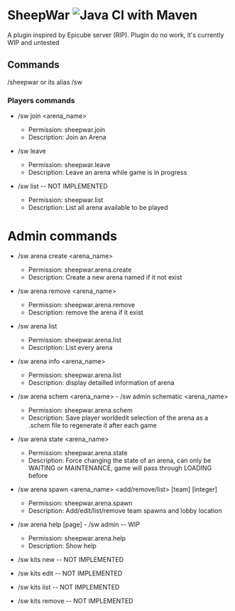 # SheepWar ![Java CI with Maven](https://github.com/SexiestCHiba/SheepWar/workflows/Java%20CI%20with%20Maven/badge.svg?branch=master&event=push)

A plugin inspired by Epicube server (RIP).
Plugin do no work, it's currently WIP and untested


## Commands

/sheepwar or its alias /sw

### Players commands

- /sw join <arena_name>
  - Permission: sheepwar.join
  - Description: Join an Arena
 
- /sw leave
  - Permission: sheepwar.leave
  - Description: Leave an arena while game is in progress

- /sw list -- NOT IMPLEMENTED
  - Permission: sheepwar.list
  - Description: List all arena available to be played

# Admin commands

- /sw arena create <arena_name>
  - Permission: sheepwar.arena.create
  - Description: Create a new arena named <name> if it not exist

- /sw arena remove <arena_name>
  - Permission: sheepwar.arena.remove
  - Description: remove the arena <name> if it exist
  
- /sw arena list
  - Permission: sheepwar.arena.list
  - Description: List every arena
  
- /sw arena info <arena_name>
  - Permission: sheepwar.arena.list
  - Description: display detailled information of arena <name>
  
- /sw arena schem <arena_name> - /sw admin schematic <arena_name>
  - Permission: sheepwar.arena.schem
  - Description: Save player worldedit selection of the arena as a .schem file to regenerate it after each game
 
- /sw arena state <arena_name> <state>
  - Permission: sheepwar.arena.state
  - Description: Force changing the state of an arena, <state> can only be WAITING or MAINTENANCE, game will pass through LOADING before
  
- /sw arena spawn <arena_name> <add/remove/list> [team] [integer]
  - Permission: sheepwar.arena.spawn
  - Description: Add/edit/list/remove team spawns and lobby location
  
- /sw arena help [page] - /sw admin -- WIP
  - Permission: sheepwar.arena.help
  - Description: Show help
 
- /sw kits new -- NOT IMPLEMENTED

- /sw kits edit -- NOT IMPLEMENTED

- /sw kits list -- NOT IMPLEMENTED

- /sw kits remove -- NOT IMPLEMENTED
